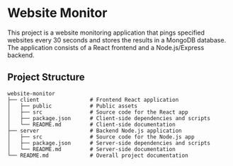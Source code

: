 # Website Monitor

This project is a website monitoring application that pings specified websites every 30 seconds and stores the results in a MongoDB database. The application consists of a React frontend and a Node.js/Express backend.

## Project Structure

```
website-monitor
├── client                # Frontend React application
│   ├── public            # Public assets
│   ├── src               # Source code for the React app
│   ├── package.json      # Client-side dependencies and scripts
│   └── README.md         # Client-side documentation
├── server                # Backend Node.js application
│   ├── src               # Source code for the Node.js app
│   ├── package.json      # Server-side dependencies and scripts
│   └── README.md         # Server-side documentation
└── README.md             # Overall project documentation
```
